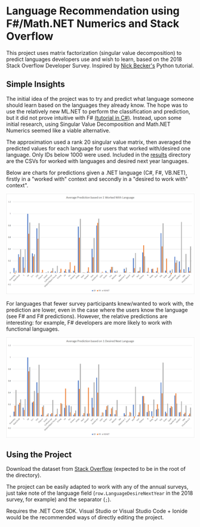# Language Recommendation using F#/Math.NET Numerics and Stack Overflow

This project uses matrix factorization (singular value decomposition) to predict languages developers use and wish to learn, based on the 2018 Stack Overflow Developer Survey. Inspired by [Nick Becker's](https://beckernick.github.io/matrix-factorization-recommender/) Python tutorial.

## Simple Insights

The initial idea of the project was to try and predict what language someone should learn based on the languages they already know. The hope was to use the relatively new ML.NET to perform the classification and prediction, but it did not prove intuitive with F# [(tutorial in C#)](https://github.com/dotnet/machinelearning-samples/tree/master/samples/csharp/getting-started/MatrixFactorization_MovieRecommendation). Instead, upon some initial research, using Singular Value Decomposition and Math.NET Numerics seemed like a viable alternative.

The approximation used a rank 20 singular value matrix, then averaged the predicted values for each language for users that worked with/desired one language. Only IDs below 1000 were used. Included in the [results](LanguageSuggestionML/results) directory are the CSVs for worked with languages and desired next year languages.

Below are charts for predictions given a .NET language (C#, F#, VB.NET), firstly in a "worked with" context and secondly in a "desired to work with" context".

![Worked With Results](LanguageSuggestionML/results/worked_with_chart.png)

For languages that fewer survey participants knew/wanted to work with, the prediction are lower, even in the case where the users know the language (see F# and F# predictions). However, the relative predictions are interesting: for example, F# developers are more likely to work with functional languages.

![Desired to Work With Results](LanguageSuggestionML/results/desired_next_chart.png)

## Using the Project

Download the dataset from [Stack Overflow](https://insights.stackoverflow.com/survey) (expected to be in the root of the directory).

The project can be easily adapted to work with any of the annual surveys, just take note of the language field (`row.LanguageDesireNextYear` in the 2018 survey, for example) and the separator (`;`).

Requires the .NET Core SDK. Visual Studio or Visual Studio Code + Ionide would be the recommended ways of directly editing the project.